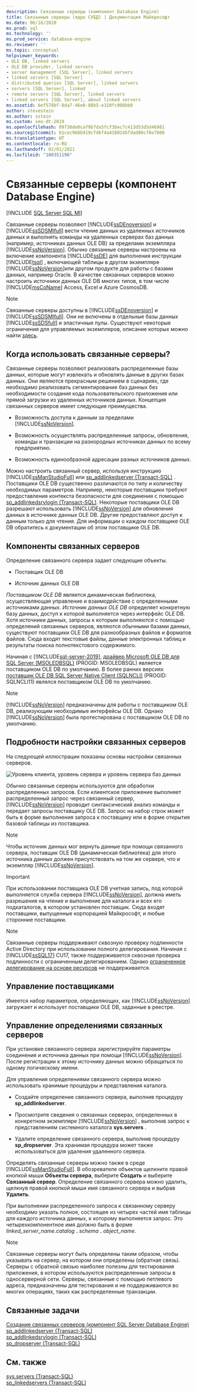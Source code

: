 ```yaml
---
description: Связанные серверы (компонент Database Engine)
title: Связанные серверы (ядро СУБД) | Документация Майкрософт
ms.date: 06/16/2020
ms.prod: sql
ms.technology: ''
ms.prod_service: database-engine
ms.reviewer: ''
ms.topic: conceptual
helpviewer_keywords:
- OLE DB, linked servers
- OLE DB provider, linked servers
- server management [SQL Server], linked servers
- linked servers [SQL Server]
- distributed queries [SQL Server], linked servers
- servers [SQL Server], linked
- remote servers [SQL Server], linked servers
- linked servers [SQL Server], about linked servers
ms.assetid: 6ef578bf-8da7-46e0-88b5-e310fc908bb0
author: stevestein
ms.author: sstein
ms.custom: seo-dt-2019
ms.openlocfilehash: 09738de0caf9b7da5fcf3bec7c413d53d5d46981
ms.sourcegitcommit: b1cec968b919cfd6f4a438024bfdad00cf8e7080
ms.translationtype: HT
ms.contentlocale: ru-RU
ms.lasthandoff: 02/01/2021
ms.locfileid: "100351196"
---
```

# <a name="linked-servers-database-engine"></a>Связанные серверы (компонент Database Engine)

[!INCLUDE [SQL Server SQL MI](../../includes/applies-to-version/sql-asdbmi.md)]

  Связанные серверы позволяют [!INCLUDE[ssDEnoversion](../../includes/ssdenoversion-md.md)] и [!INCLUDE[ssSDSMIfull](../../includes/sssdsmifull-md.md)] вести чтение данных из удаленных источников данных и выполнять команды на удаленных серверах баз данных (например, источниках данных OLE DB) за пределами экземпляра [!INCLUDE[ssNoVersion](../../includes/ssnoversion-md.md)]. Обычно связанные серверы настроены на включение компонента [!INCLUDE[ssDE](../../includes/ssde-md.md)] для выполнения инструкции [!INCLUDE[tsql](../../includes/tsql-md.md)] , включающей таблицы в другом экземпляре [!INCLUDE[ssNoVersion](../../includes/ssnoversion-md.md)]или другом продукте для работы с базами данных, например Oracle. В качестве связанных серверов можно настроить источники данных OLE DB многих типов, в том числе [!INCLUDE[msCoName](../../includes/msconame-md.md)] Access, Excel и Azure CosmosDB.

> [!NOTE]
> Связанные серверы доступны в [!INCLUDE[ssDEnoversion](../../includes/ssdenoversion-md.md)] и [!INCLUDE[ssSDSMIfull](../../includes/sssdsmifull-md.md)]. Они не включены в отдельные базы данных [!INCLUDE[ssSDSfull](../../includes/sssdsfull-md.md)] и эластичные пулы. Существуют некоторые ограничения для управляемых экземпляров, описание которых можно найти [здесь](/azure/sql-database/sql-database-managed-instance-transact-sql-information#linked-servers). 

## <a name="when-to-use-linked-servers"></a>Когда использовать связанные серверы?

  Связанные серверы позволяют реализовать распределенные базы данных, которые могут извлекать и обновлять данные в других базах данных. Они являются прекрасным решением в сценариях, где необходимо реализовать сегментирование баз данных без необходимости создания кода пользовательского приложения или прямой загрузки из удаленных источников данных. Концепция связанных серверов имеет следующие преимущества.  
  
-   Возможность доступа к данным за пределами [!INCLUDE[ssNoVersion](../../includes/ssnoversion-md.md)].  
  
-   Возможность осуществлять распределенные запросы, обновления, команды и транзакции на разнородных источниках данных по всему предприятию.  
  
-   Возможность единообразной адресации разных источников данных.  
  
Можно настроить связанный сервер, используя инструкцию [!INCLUDE[ssManStudioFull](../../includes/ssmanstudiofull-md.md)] или [sp_addlinkedserver (Transact-SQL)](../../relational-databases/system-stored-procedures/sp-addlinkedserver-transact-sql.md) . Поставщики OLE DB существенно различаются по типу и количеству необходимых параметров. Например, некоторые поставщики требуют предоставления контекста безопасности для соединения с помощью [sp_addlinkedsrvlogin (Transact-SQL)](../../relational-databases/system-stored-procedures/sp-addlinkedsrvlogin-transact-sql.md). Некоторые поставщики OLE DB разрешают использовать [!INCLUDE[ssNoVersion](../../includes/ssnoversion-md.md)] для обновления данных в источнике данных OLE DB. Другие предоставляют доступ к данным только для чтения. Для информации о каждом поставщике OLE DB обратитесь к документации об этом поставщике OLE DB.  
  
## <a name="linked-server-components"></a>Компоненты связанных серверов  
 Определение связанного сервера задает следующие объекты.  
  
-   Поставщик OLE DB  
  
-   Источник данных OLE DB  
  
*Поставщиком OLE DB* является динамическая библиотека, осуществляющая управление и взаимодействие с определенными источниками данных. *Источник данных OLE DB* определяет конкретную базу данных, доступ к которой выполняется через интерфейс OLE DB. Хотя источники данных, запросы к которым выполняются с помощью определений связанных серверов, являются обычными базами данных, существуют поставщики OLE DB для разнообразных файлов и форматов файлов. Сюда входят текстовые файлы, данные электронных таблиц и результаты поиска полнотекстового содержимого.  
  
Начиная с [!INCLUDE[sql-server-2019](../../includes/sssql19-md.md)], [драйвер Microsoft OLE DB для SQL Server (MSOLEDBSQL)](../../connect/oledb/oledb-driver-for-sql-server.md) (PROGID: MSOLEDBSQL) является поставщиком OLE DB по умолчанию. В более ранних версиях [поставщик OLE DB SQL Server Native Client (SQLNCLI)](../../relational-databases/native-client/sql-server-native-client.md) (PROGID: SQLNCLI11) являлся поставщиком OLE DB по умолчанию.
  
> [!NOTE]  
> [!INCLUDE[ssNoVersion](../../includes/ssnoversion-md.md)] предназначены для работы с поставщиком OLE DB, реализующим необходимые интерфейсы OLE DB. Однако [!INCLUDE[ssNoVersion](../../includes/ssnoversion-md.md)] была протестирована с поставщиком OLE DB по умолчанию.  
  
## <a name="linked-server-details"></a>Подробности настройки связанных серверов  
 На следующей иллюстрации показаны основы настройки связанных серверов.  
  
 ![Уровень клиента, уровень сервера и уровень сервера баз данных](../../relational-databases/linked-servers/media/lsvr.gif "Уровень клиента, уровень сервера и уровень сервера баз данных")  
  
Обычно связанные серверы используются для обработки распределенных запросов. Если клиентское приложение выполняет распределенный запрос через связанный сервер, [!INCLUDE[ssNoVersion](../../includes/ssnoversion-md.md)] проводит синтаксический анализ команды и передает запросы поставщику OLE DB. Запрос на набор строк может быть в форме выполнения запроса к поставщику или в форме открытия базовой таблицы из поставщика.  

> [!NOTE]
> Чтобы источник данных мог вернуть данные при помощи связанного сервера, поставщик OLE DB (динамическая библиотека) для этого источника данных должен присутствовать на том же сервере, что и экземпляр [!INCLUDE[ssNoVersion](../../includes/ssnoversion-md.md)].  
 
> [!IMPORTANT]
> При использовании поставщика OLE DB учетная запись, под которой выполняется служба сервера [!INCLUDE[ssNoVersion](../../includes/ssnoversion-md.md)], должна иметь разрешения на чтение и выполнение для каталога и всех его подкаталогов, в котором установлен поставщик. Сюда входят поставщики, выпущенные корпорацией Майкрософт, и любые сторонние поставщики.

> [!NOTE]
> Связанные серверы поддерживают сквозную проверку подлинности Active Directory при использовании полного делегирования. Начиная с [!INCLUDE[ssSQL17](../../includes/sssql17-md.md)] CU17, также поддерживается сквозная проверка подлинности с ограниченным делегированием. Однако [ограниченное делегирование на основе ресурсов](/windows-server/security/kerberos/kerberos-constrained-delegation-overview) не поддерживается.

## <a name="managing-providers"></a>Управление поставщиками  
Имеется набор параметров, определяющих, как [!INCLUDE[ssNoVersion](../../includes/ssnoversion-md.md)] загружает и использует поставщики OLE DB, заданные в реестре.  
  
## <a name="managing-linked-server-definitions"></a>Управление определениями связанных серверов  
При установке связанного сервера зарегистрируйте параметры соединения и источника данных при помощи [!INCLUDE[ssNoVersion](../../includes/ssnoversion-md.md)]. После регистрации к этому источнику данных можно обращаться по одному логическому имени.  
  
Для управления определениями связанного сервера можно использовать хранимые процедуры и представления каталога.  
  
-   Создайте определение связанного сервера, выполнив процедуру **sp_addlinkedserver**.  
  
-   Просмотрите сведения о связанных серверах, определенных в конкретном экземпляре [!INCLUDE[ssNoVersion](../../includes/ssnoversion-md.md)] , выполнив запрос к представлениям системного каталога **sys.servers** .  
  
-   Удалите определение связанного сервера, выполнив процедуру **sp_dropserver**. Эта хранимая процедура может также использоваться для удаления удаленного сервера.  
  
Определять связанные серверы можно также в среде [!INCLUDE[ssManStudioFull](../../includes/ssmanstudiofull-md.md)]. В обозревателе объектов щелкните правой кнопкой мыши **Объекты сервера**, выберите **Создать** и выберите **Связанный сервер**. Определение связанного сервера можно удалить, щелкнув правой кнопкой мыши имя связанного сервера и выбрав **Удалить**.  
  
 При выполнении распределенного запроса к связанному серверу необходимо указать полное, состоящее из четырех частей имя таблицы для каждого источника данных, к которому выполняется запрос. Это четырехкомпонентное имя должно быть в форме _linked\_server\_name.catalog_ **.** _schema_ **.** _object\_name_.  
  
> [!NOTE]  
> Связанные серверы могут быть определены таким образом, чтобы указывать на сервер, на котором они определены (обратная связь). Серверы с обратной связью наиболее полезны для тестирования приложения, в котором используются распределенные запросы в односерверной сети. Серверы, связанные с помощью петлевого адреса, предназначены для тестирования и не поддерживаются во многих операциях, таких как распределенные транзакции.  
  
## <a name="related-tasks"></a>Связанные задачи  
 [Создание связанных серверов &#40;компонент SQL Server Database Engine&#41;](../../relational-databases/linked-servers/create-linked-servers-sql-server-database-engine.md)    
 [sp_addlinkedserver (Transact-SQL)](../../relational-databases/system-stored-procedures/sp-addlinkedserver-transact-sql.md)    
 [sp_addlinkedsrvlogin &#40;Transact-SQL&#41;](../../relational-databases/system-stored-procedures/sp-addlinkedsrvlogin-transact-sql.md)    
 [sp_dropserver (Transact-SQL)](../../relational-databases/system-stored-procedures/sp-dropserver-transact-sql.md)    
  
## <a name="related-content"></a>См. также  
 [sys.servers (Transact-SQL)](../../relational-databases/system-catalog-views/sys-servers-transact-sql.md)    
 [sp_linkedservers (Transact-SQL)](../../relational-databases/system-stored-procedures/sp-linkedservers-transact-sql.md)